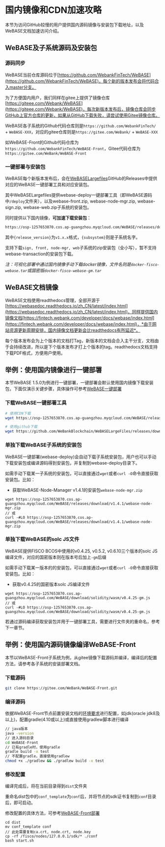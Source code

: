 # 国内镜像和CDN加速攻略
本节为访问GitHub较慢的用户提供国内源码镜像与安装包下载地址，以及WeBASE文档加速访问介绍。

## WeBASE及子系统源码及安装包

### 源码同步

WeBASE当前仓库源码位于[https://github.com/WebankFinTech/WeBASE](https://github.com/WebankFinTech/WeBASE)，每个新的版本发布会将代码合入master分支。

为了方便国内用户，我们同样在gitee上提供了镜像仓库[https://giteee.com/Webank/WeBASE](https://giteee.com/Webank/WeBASE)，每次新版本发布后，镜像仓库会同步GitHub上官方仓库的更新，如果从GitHub下载失败，请尝试使用Gitee镜像仓库。

WeBASE各子系统的Github代码仓库则是`https://github.com/WebankFinTech/` + `WeBASE-XXX`，对应的gitee仓库则是`https://gitee.com/WeBank/` + `WeBASE-XXX`

如WeBASE-Front的Github代码仓库为`https://github.com/WebankFinTech/WeBASE-Front`，Gitee代码仓库为`https://gitee.com/WeBank/WeBASE-Front`

### 一键部署与安装包
<span id="install_package"></span>
WeBASE每个新版本发布后，会在[WeBASELargefiles](https://github.com/WeBankBlockchain/WeBASELargefiles/releases)GitHub的Releases中提供对应的WeBASE一键部署工具和对应安装包。

其中WeBASELargefiles提供webase-deploy一键部署工具（即WeBASE源码中`/deploy`文件夹），以及webase-front.zip, webase-node-mgr.zip, webase-sign.zip, webase-web.zip子系统的安装包。

同时提供以下国内镜像，**可加速下载安装包**：
```Bash
https://osp-1257653870.cos.ap-guangzhou.myqcloud.com/WeBASE/releases/download/{release_version}/webase-{subsystem}.zip
```
其中`{release_version}`为`v1.x.x`格式，`{subsystem}`则是子系统名字。

支持下载`sign, front, node-mgr, web`子系统的zip安装包（全小写），暂不支持webase-transaction的安装包下载。

*注：可视化部署中通过国内镜像手动下载docker镜像，文件名则是`docker-fisco-webase.tar`或国密版`docker-fisco-webase-gm.tar`*

## WeBASE文档镜像

WeBASE文档使用readthedocs管理，全部开源于[https://webasedoc.readthedocs.io/zh_CN/latest/index.html](https://webasedoc.readthedocs.io/zh_CN/latest/index.html)，同样提供国内镜像文档[https://fintech.webank.com/developer/docs/webase/index.html](https://fintech.webank.com/developer/docs/webase/index.html)，*由于网站资源更新周期安排，国内镜像文档更新会比readthedocs有所延迟*。

每个版本发布会为上个版本的文档打Tag，新版本的文档会合入主干分支，文档由于会持续改进，所以是下个版本发布才打上个版本的tag。readthedocs文档支持下载PDF格式，方便用户使用。

## 举例：使用国内镜像进行一键部署

本节WeBASE 1.5.0为例进行一键部署，一键部署会默认使用国内镜像下载安装包，下面仅演示关键步骤，具体操作可参考[WeBASE一键部署](./install.html)

### 下载WeBASE一键部署工具

```bash
# 使用CDN下载
wget https://osp-1257653870.cos.ap-guangzhou.myqcloud.com/WeBASE/releases/download/v1.5.0/webase-deploy.zip

# 使用github下载
wget https://github.com/WeBankBlockchain/WeBASELargeFiles/releases/download/v1.5.0/webase-deploy.zip
```


### 单独下载WeBASE子系统的安装包

WeBASE一键部署(webase-deploy)会自动下载子系统安装包，用户也可以手动下载安装包或编译源码得到安装包，并复制到webase-deploy目录下。

如需手动下载某一子系统的安装包，可以直接通过`wget`或者`curl -O`命令直接获取安装包。比如：

- 获取WeBASE-Node-Manager v1.4.1的安装包`webase-node-mgr.zip`

```
wget https://osp-1257653870.cos.ap-guangzhou.myqcloud.com/WeBASE/releases/download/v1.4.1/webase-node-mgr.zip
// 或
curl -#LO https://osp-1257653870.cos.ap-guangzhou.myqcloud.com/WeBASE/releases/download/v1.4.1/webase-node-mgr.zip
```

### 单独下载WeBASE的solc JS文件

WeBASE提供FISCO BCOS中使用的v0.4.25, v0.5.2, v0.6.10三个版本的solc JS编译文件，对应的国密版本则在版本号后加上`-gm`后缀

如需手动下载某一版本的的安装包，可以直接通过`wget`或者`curl -O`命令直接获取安装包。比如：

- 获取v0.4.25的国密版本solc JS编译文件

```
wget https://osp-1257653870.cos.ap-guangzhou.myqcloud.com/WeBASE/download/solidity/wasm/v0.4.25-gm.js
// 或
curl -#LO https://osp-1257653870.cos.ap-guangzhou.myqcloud.com/WeBASE/download/solidity/wasm/v0.4.25-gm.js
```


若通过源码编译获取安装包并用于一键部署工具，需要进行文件夹的重命名，参考下一章节。

## 举例：使用国内源码镜像编译WeBASE-Front

本节以WeBASE-Front子系统为例，从gitee镜像下载源码并编译，编译后的配置方法，请参考各子系统的安装部署文档。

### 下载源码

```bash
git clone https://gitee.com/WeBank/WeBASE-Front.git
```

### 编译源码

依据WeBASE-Front节点前置安装文档的[环境要求](../WeBASE-Front/install.html)进行配置，如jdk(oracle jdk8及以上)，配置gradle(4.10或以上)或直接使用gradlew脚本进行编译

```bash
// java版本
java -version
// 进入源码目录
cd WeBASE-Front
// 已有gradle时，使用gradle
gradle build -x test
// 不配置gradle，直接使用gradlew
chmod +x ./gradlew && ./gradlew build -x test
```

### 修改配置
编译完成后，将在当前目录得到`dist`文件夹

重命名dist包中的`conf_template`为`conf`后，并将节点的sdk证书复制到`conf`目录后，即可启动。

修改配置的具体方法，可参考[WeBASE-Front部署](../WeBASE-Front/install.html)
```
cd dist
mv conf_template conf
// 此处需要复制ca.crt, node.crt, node.key
cp -rf /fisco/nodes/127.0.0.1/sdk/* ./conf
bash start.sh
```
